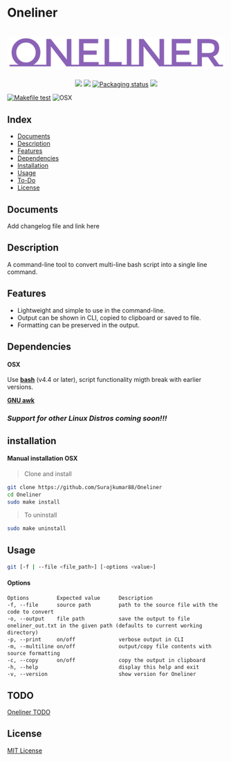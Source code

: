 #  Oneliner

# ![logo](imgs/oneliner-logo.png)

<p align="center">
<a href="./LICENSE"><img src="https://img.shields.io/badge/license-MIT-blue.svg"></a>
<a href="https://github.com/Surajkumar88/Oneliner/releases"><img src="https://img.shields.io/github/v/release/Surajkumar88/Oneliner"></a>
<a href="https://repology.org/metapackage/oneliner"><img src="https://repology.org/badge/tiny-repos/oneliner.svg" alt="Packaging status"></a>
<a href="https://tiswww.case.edu/php/chet/bash/bashtop.html"><img src="https://img.shields.io/badge/Bash-v4.4%5E-green?logo=GNU%20bash"></a>
</p>

[![Makefile test](https://github.com/Surajkumar88/Oneliner/actions/workflows/make_test.yml/badge.svg)](https://github.com/Surajkumar88/Oneliner/actions/workflows/make_test.yml)
![OSX](https://img.shields.io/badge/-OSX-black?logo=apple)


## Index

* [Documents](#documents)
* [Description](#description)
* [Features](#features)
* [Dependencies](#dependencies)
* [Installation](#installation)
* [Usage](#usage)
* [To-Do](#to-do)
* [License](#license)

## Documents

Add changelog file and link here

## Description

A command-line tool to convert multi-line bash script into a single line command.

## Features

* Lightweight and simple to use in the command-line.
* Output can be shown in CLI, copied to clipboard or saved to file.
* Formatting can be preserved in the output.

## Dependencies

#### OSX

Use **[bash](https://www.gnu.org/software/bash/)** (v4.4 or later), script functionality migth break with earlier versions. 

**[GNU awk](https://www.gnu.org/software/gawk/)**

### *Support for other Linux Distros coming soon!!!*

## installation

#### Manual installation OSX

> Clone and install 

```bash
git clone https://github.com/Surajkumar88/Oneliner
cd Oneliner
sudo make install
```
> To uninstall

```bash
sudo make uninstall
```
## Usage
```bash
git [-f | --file <file_path>] [-options <value>]
```
#### Options

    Options         Expected value      Description
    -f, --file      source path         path to the source file with the code to convert
    -o, --output    file path           save the output to file oneliner_out.txt in the given path (defaults to current working directory)
    -p, --print     on/off              verbose output in CLI
    -m, --multiline on/off              output/copy file contents with source formatting 
    -c, --copy      on/off              copy the output in clipboard 
    -h, --help                          display this help and exit
    -v, --version                       show version for Oneliner

## TODO

[Oneliner TODO](https://github.com/users/Surajkumar88/projects/2)

## License

[MIT License](LICENSE.md)

